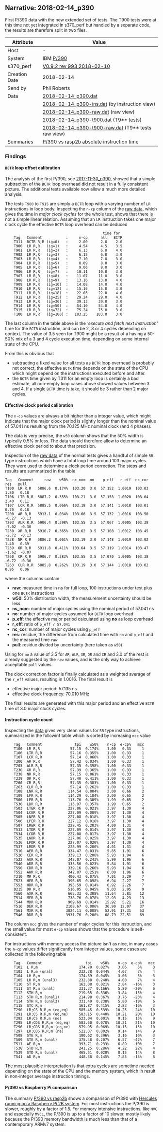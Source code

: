 ## Narrative: 2018-02-14_p390

First P/390 data with the new extended set of tests. The T900 tests were at
this time not yet integrated in s370_perf but handled by a separate code, the
results are therefore split in two files.

| Attribute | Value |
| --------- | ----- |
| Host   | - |
| System | IBM [P/390](sysinfo_p390.md) |
| s370_perf | [V0.9.2  rev  993  2018-02-10](https://github.com/wfjm/s370-perf/blob/a5b6d64/codes/s370_perf.asm) |
| Creation Date | 2018-02-14 |
| Send by | Phil Roberts |
| Data | [2018-02-14_p390.dat](../data/2018-02-14_p390.dat) |
|      | [2018-02-14_p390-ins.dat](../data/2018-02-14_p390-ins.dat) (by instruction view) |
|      | [2018-02-14_p390-raw.dat](../data/2018-02-14_p390-raw.dat) (raw view) |
|      | [2018-02-14_p390-t900.dat](../data/2018-02-14_p390-t900.dat) (T9** tests) |
|      | [2018-02-14_p390-t900-raw.dat](../data/2018-02-14_p390-t900-raw.dat) (T9** tests raw view) |
| Summaries | [P/390 vs rasp2b](sum_2018-02-14_rasp2b_and_p390.dat) absolute instruction time |

### Findings
#### `BCTR` loop offset calibration

The analysis of the first P/390, see [2017-11-30_p390](2017-11-30_p390.md),
showed that a simple subtraction of the `BCTR` loop overhead did not result
in a fully consistent picture. The additional tests available now allow a
much more detailed analysis.

The tests `T900` to `T915` are simply a `BCTR` loop with a varying number
of `LR` instructions in loop body. Inspecting the `n-cp` column of the
[raw data](../data/2018-02-14_p390-t900-raw.dat), which gives the time
in _major clock cycles_ for the whole test, shows that there is not a
simple linear relation. Assuming that an `LR` instruction takes one
major clock cycle the effective `BCTR` loop overhead can be deduced
```
                                             time for
    Tag   Comment           :     n-cp      all   BCTR
    T311  BCTR R,R (ig=0)   :     2.00      2.0    2.0
    T900  LR R,R   (ig=1)   :     4.54      4.5    3.5
    T901  LR R,R   (ig=2)   :     6.13      6.0    4.0
    T902  LR R,R   (ig=3)   :     6.12      6.0    3.0
    T903  LR R,R   (ig=4)   :     7.10      7.0    3.0
    T904  LR R,R   (ig=5)   :     8.09      8.0    3.0
    T905  LR R,R   (ig=6)   :     9.06      9.0    3.0
    T906  LR R,R   (ig=7)   :    10.11     10.0    3.0
    T907  LR R,R   (ig=8)   :    11.07     11.0    3.0
    T908  LR R,R   (ig=9)   :    13.16     13.0    4.0
    T909  LR R,R   (ig=10)  :    14.08     14.0    4.0
    T910  LR R,R   (ig=12)  :    15.16     15.0    3.0
    T911  LR R,R   (ig=18)  :    22.03     22.0    4.0
    T912  LR R,R   (ig=25)  :    29.24     29.0    4.0
    T913  LR R,R   (ig=36)  :    39.13     39.0    3.0
    T914  LR R,R   (ig=50)  :    54.10     54.0    4.0
    T915  LR R,R   (ig=72)  :    75.24     75.0    3.0
    T100  LR R,R   (ig=100) :   103.25    103.0    3.0
```

The last column in the table above is the
_'execute and fetch next instruction'_
time for the `BCTR` instruction, and can be 2, 3 or 4 cycles depending on
context. The value of 3.5 seen for T900 might be a result of a having a 50-50%
mix of a 3 and 4 cycle execution time, depending on some internal state of the
CPU.

From this is obvious that
- subtracting a fixed value for all tests as `BCTR` loop overhead is probably
  not correct, the effective `BCTR` time depends on the state of the CPU which
  might depend on the instructions executed before and after.
- the `BCTR` time given by T311 for an empty loop is certainly a bad estimate,
  all non-empty loop cases above showed values between 3 and 4. If a single
  `BCTR` time is take, it should be 3 rather than 2 major cycles.

#### Effective clock period calibration

The `n-cp` values are always a bit higher than a integer value, which might
indicate that the major clock period is slightly longer than the nominal value
of 57.041 ns resulting from the 70.125 MHz nominal clock (and 4 phases).

The data is very precise, the `w50` column shows that the 50% width is
typically 0.5% or less. The data should therefore allow to determine an
effective clock period to about that precision.

Inspection of the [raw data](../data/2018-02-14_p390-raw.dat) of the
normal tests gives a handful of simple `RR` type instructions which have
a total loop time around 103 major cycles. They were used to determine
a clock period correction. The steps and results are summarized in the table
```
Tag   Comment     raw    w50%  nc_nom  no    p_eff   r_eff  nc_cor    res   pull
T100  LR R,R   5886.6  0.174%  103.20  3.0  57.152  1.0019  103.03   1.80   0.18
T106  LTR R,R  5887.2  0.355%  103.21  3.0  57.158  1.0020  103.04   2.40   0.11
T107  LCR R,R  5885.5  0.066%  103.18  3.0  57.141  1.0018  103.01   0.70   0.18
T200  AR R,R   5913.1  0.034%  103.66  3.5  57.132  1.0016  103.50  -0.27  -0.13
T203  ALR R,R  5906.4  0.398%  103.55  3.5  57.067  1.0005  103.38  -7.02  -0.30
T230  XR R,R   5910.7  0.365%  103.62  3.5  57.108  1.0012  103.45  -2.72  -0.13
T238  NR R,R   5886.2  0.061%  103.19  3.0  57.148  1.0019  103.02   1.40   0.39
T239  OR R,R   5911.8  0.411%  103.64  3.5  57.119  1.0014  103.47  -1.62  -0.07
T260  CR R,R   5906.7  0.383%  103.55  3.5  57.070  1.0005  103.38  -6.72  -0.30
T263  CLR R,R  5885.8  0.262%  103.19  3.0  57.144  1.0018  103.02   0.95   0.06
```

where the columns contain
- **raw**: measured time in ns for full loop, 100 instructions under test plus
  one `BCTR` instructions
- **w50**: 50% distribution width, the measurement uncertainty should be less
- **ns_nom**: number of major cycles using the nominal period of 57.041 ns
- **no**: number of major cycles assumed for `BCTR` loop overhead
- **p_eff**: the effective major period calculated using **no** as loop overhead
- **r_eff**: ratio of `p_eff / 57.041`
- **nc_cor**: number of major cycles using `p_eff`
- **res**: residue, the difference from calculated time with `no` and `p_eff`
  and the measured time `raw`
- **pull**: residue divided by uncertainty (here taken as `w50`)

Using for `no` a value of 3.5 for `AR`, `ALR`, `XR`, `OR` and `CR` and
3.0 of the rest is already suggested by the `raw` values, and is the only
way to achieve acceptable `pull` values.

The clock correction factor is finally calculated as a weighted average
of the `r_eff` values, resulting in 1.0016. The final result is
- effective major period:  57.135 ns
- effective clock frequency: 70.010 MHz

The final results are generated with this major period and an effective
`BCTR` time of 3.0 major clock cycles.

#### Instruction cycle count

Inspecting the [data](../data/2018-02-14_p390.dat) gives very clean values
for `RR` type instructions, summarized in the followinf table which is sorted
by increasing `mcc` value
```
    Tag   Comment               tpi    w50%    n-cp  e-cp%   mcc
    T100  LR R,R              57.15  0.174%    1.00   0.33     1
    T106  LTR R,R             57.16  0.355%    1.00   0.33     1
    T107  LCR R,R             57.14  0.066%    1.00   0.33     1
    T200  AR R,R              57.42  0.034%    1.00   0.33     1
    T203  ALR R,R             57.35  0.398%    1.00   0.33     1
    T230  XR R,R              57.39  0.365%    1.00   0.33     1
    T238  NR R,R              57.15  0.061%    1.00   0.33     1
    T239  OR R,R              57.40  0.411%    1.00   0.33     1
    T260  CR R,R              57.35  0.383%    1.00   0.33     1
    T263  CLR R,R             57.14  0.262%    1.00   0.33     1
    T108  LNR R,R            114.54  0.004%    2.00   0.66     2
    T109  LPR R,R            114.29  0.184%    2.00   0.65     2
    T500  LER R,R            113.76  0.309%    1.99   0.65     2
    T530  LDR R,R            113.97  0.357%    1.99   0.65     2
    T503  LTER R,R           227.06  0.021%    3.97   1.30     4
    T504  LCER R,R           227.09  0.009%    3.97   1.30     4
    T505  LNER R,R           227.08  0.018%    3.97   1.30     4
    T506  LPER R,R           227.12  0.018%    3.97   1.30     4
    T507  LRER R,R           228.45  0.203%    4.00   1.31     4
    T533  LTDR R,R           227.09  0.014%    3.97   1.30     4
    T534  LCDR R,R           227.08  0.017%    3.97   1.30     4
    T535  LNDR R,R           227.06  0.025%    3.97   1.30     4
    T536  LPDR R,R           227.07  0.020%    3.97   1.30     4
    T537  LRDR R,R           228.99  0.200%    4.01   1.31     4
    T510  AER R,R            334.47  0.031%    5.85   1.91     6
    T520  CER R,R            339.13  0.208%    5.93   1.94     6
    T522  AUR R,R            342.07  0.243%    5.99   1.96     6
    T540  ADR R,R            333.56  0.023%    5.84   1.91     6
    T550  CDR R,R            339.16  0.266%    5.93   1.94     6
    T552  AWR R,R            342.87  0.251%    6.00   1.96     6
    T210  MR R,R             400.43  0.075%    7.01   2.29     7
    T523  HER R,R            396.65  0.098%    6.94   2.27     7
    T553  HDR R,R            395.59  0.014%    6.92   2.26     7
    D215  DR R,R             516.05  0.045%    9.03   2.95     9
    T560  AXR R,R            665.33  0.308%   11.64   3.81    12
    T514  MER R,R            738.76  0.078%   12.93   4.23    13
    T544  MDR R,R            909.69  0.014%   15.92   5.21    16
    T516  DER R,R           2108.67  0.006%   36.90  12.07    37
    T561  MXR R,R           3024.11  0.008%   52.91  17.31    53
    T546  DDR R,R           3931.76  0.200%   68.79  22.51    69
```

The column `mcc` gives the number of major cycles for this instruction,
and the small value for most `e-cp` values shows that the procedure is
self-consistent.

For instructions with memory access the picture isn't as nice, in many
cases the `n-cp` values differ significantly from integer values, some
cases are collected in the following table
```
    Tag   Comment                    tpi    w50%    n-cp  e-cp%   mcc
    T102  L R,m                   174.70  0.027%    3.06     5%     3
    T103  L R,m (unal)            232.78  0.044%    4.07     7%     4
    T104  LH R,m                  174.69  0.045%    3.06     5%     3
    T105  LH R,m (unal3)          232.88  0.240%    4.08     7%     4
    T110  ST R,m                  162.08  0.021%    2.84   -16%     3
    T111  ST R,m (unal)           331.37  0.166%    5.80   -20%     6
    T112  STH R,m                 219.65  0.336%    3.84   -15%     4
    T113  STH R,m (unal1)         214.98  0.367%    3.76   -23%     4
    T114  STH R,m (unal3)         331.49  0.238%    5.80   -19%     6
    T115  STC R,m                 161.87  0.415%    2.83   -16%     3
    T290  LR;CS R,R,m (eq,eq)     585.45  0.539%   10.25    24%    10
    T291  LR;CS R,R,m (eq,ne)     583.15  0.440%   10.21    20%    10
    T292  LR;CS R,R,m (ne)        523.04  0.001%    9.15    15%     9
    T295  LR;CDS R,R,m (eq,eq)    583.60  0.070%   10.21    21%    10
    T296  LR;CDS R,R,m (eq,ne)    579.95  0.069%   10.15    15%    10
    T297  LR;CDS R,R,m (ne)       522.37  0.002%    9.14    14%     9
    T508  STE R,m                 180.62  0.396%    3.16    16%     3
    T509  STE R,m (unal)          375.48  0.207%    6.57   -42%     7
    T511  AE R,m                  393.71  0.233%    6.89   -10%     7
    T538  STD R,m                 241.25  0.286%    4.22    22%     4
    T539  STD R,m (unal)          465.51  0.020%    8.15    14%     8
    T541  AD R,m                  448.38  0.145%    7.85   -15%     8
```
The most plausible interpretation is that extra cycles are sometime needed
depending on the state of the CPU and the memory system, which in result
in non-integer average instruction timings.

#### P/390 vs Raspberry Pi comparison

The summary [P/390 vs rasp2b](sum_2018-02-14_rasp2b_and_p390.dat) shows a
comparison of P/390 with
[Hercules running on a Raspberry Pi 2B system](2018-01-03_rasp2b.md).
For most instructions the P/390 is slower, roughly by a factor of 1.5.
For memory intensive instructions, like `MVC` and especially `MVCL`,
the P/390 is up to a factor of 10 slower, mostly likely because the
P/390 memory bandwidth is much less than that of a contemporary ARMv7
system.
